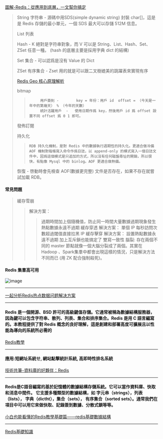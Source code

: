 
[圖解-Redis：從應用到底層，一文幫你搞定](https://www.readfog.com/a/1635022294551203840)
> String  字符串     - 源碼中用SDS(simple dynamic string) 封裝 char[]，這是是 Redis 存儲的最小單元，一個 SDS 最大可以存儲 512M 信息。
> 
> List    列表    
> 
> Hash              - K 絕對是字符串對象，而 V 可以是 String、List、Hash、Set、ZSet 任意一種。 (hash 的底層主要是採用字典 dict 的結構)
> 
> Set     集合      - 可以認爲是沒有 Value 的 Dict
> 
> ZSet    有序集合  -  Zset 用的就是可以跟二叉樹媲美的跳躍表來實現有序
> 
> [Redis Geo 核心原理解析](https://mp.weixin.qq.com/s?__biz=MzI4NjI1OTI4Nw==&mid=2247485957&idx=2&sn=a5a75f2f9053cfd40df2d0d7a16389ef&scene=21#wechat_redirect)
> 
> bitmap  
>>          用戶簽到 -        key = 年份：用戶 id  offset = （今天是一年中的第幾天） % （今年的天數）
>>          統計活躍用戶  -   使用日期作爲 key，然後用戶 id 爲 offset 設置不同 offset 爲 0 1 即可。
>
> 發佈訂閱
> 
> 持久化
> >     RDB 持久化機制，是對 Redis 中的數據執行週期性的持久化。更適合做冷備
> >     AOF 機制對每條寫入命令作爲日誌，以 append-only 的模式寫入一個日誌文件中，因爲這個模式是只追加的方式，所以沒有任何磁盤尋址的開銷，所以很快，有點像 Mysql 中的 binlog。AOF 更適合做熱備。
>
> 恢復 -    啓動時會先檢查 AOF(數據更完整) 文件是否存在，如果不存在就嘗試加載 RDB。

#### 常見問題
> 緩存雪崩
> > 解決方案：
> > > 過期時間加上個隨機值，防止同一時間大量數據過期現象發生
> > > 熱點數據永遠不過期
> 緩存穿透
> > 解決方案：
> > > 單個 IP 每秒訪問次數超過閾值直接拉黑 IP
> 緩存擊穿
> > 解決方案：
> > > 設置熱點數據永遠不過期 加上互斥鎖也能搞定了
> 雙寫一致性
> 腦裂: 存在兩個不同的 master 節點就像一個大腦分裂成了兩個。其實在Hadoop 、Spark集羣中都會出現這樣的情況，只是解決方法不同而已 (用 ZK 配合強制殺死)。

#### Redis 集羣高可用
![image](https://user-images.githubusercontent.com/94338311/166179035-36b06ec3-0ed1-4097-b045-78779b523256.png)

---
[一起分析Redis热点数据问题解决方案](https://www.php.cn/redis/491077.html)

---
#### Redis 是一個開源、BSD 許可的高級鍵值存儲。它通常被稱為數據結構服務器，因為鍵可以包含字符串、散列、列表、集合和排序集合。Redis 是用 C 語言編寫的。本教程提供了對 Redis 概念的良好理解，這是創建和部署高度可擴展且以性能為導向的系統所必需的
[Redis教學](https://www.1ju.org/redis/redis-quick-guide)

---
#### 應用:短網址系統ㄝ, 網站點擊統計系統, 高即時性排名系統
[技術共筆-資料庫的好夥伴：Redis](https://blog.techbridge.cc/2016/06/18/redis-introduction/)

---
#### Redis是C語音編寫的基於記憶體的數據結構存儲系統。它可以當作資料庫、快取和消息中間件。 它支援多種類型的數據結構，如 字元串（strings），列表（lists）， 字典（dictht），集合（sets）， 有序集合（sorted sets）。通常我們在項目中可以用它來做快取、記錄簽到數據、分散式鎖等等。
[小白也能看懂的Redis教學基礎篇——redis基礎數據結構](https://codingnote.cc/zh-tw/p/215877/)

---
[Redis基礎知識](https://www.twblogs.net/a/5d14997abd9eee1ede050778)

